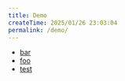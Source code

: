 ```yaml
---
title: Demo
createTime: 2025/01/26 23:03:04
permalink: /demo/
---
```


- [bar](./bar.md)
- [foo](./foo.md)
- [test](./test.md)

